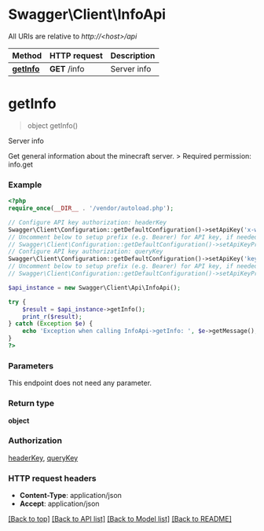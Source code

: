 # Swagger\Client\InfoApi

All URIs are relative to *http://&lt;host&gt;/api*

Method | HTTP request | Description
------------- | ------------- | -------------
[**getInfo**](InfoApi.md#getInfo) | **GET** /info | Server info


# **getInfo**
> object getInfo()

Server info

Get general information about the minecraft server.  > Required permission: info.get

### Example
```php
<?php
require_once(__DIR__ . '/vendor/autoload.php');

// Configure API key authorization: headerKey
Swagger\Client\Configuration::getDefaultConfiguration()->setApiKey('x-webapi-key', 'YOUR_API_KEY');
// Uncomment below to setup prefix (e.g. Bearer) for API key, if needed
// Swagger\Client\Configuration::getDefaultConfiguration()->setApiKeyPrefix('x-webapi-key', 'Bearer');
// Configure API key authorization: queryKey
Swagger\Client\Configuration::getDefaultConfiguration()->setApiKey('key', 'YOUR_API_KEY');
// Uncomment below to setup prefix (e.g. Bearer) for API key, if needed
// Swagger\Client\Configuration::getDefaultConfiguration()->setApiKeyPrefix('key', 'Bearer');

$api_instance = new Swagger\Client\Api\InfoApi();

try {
    $result = $api_instance->getInfo();
    print_r($result);
} catch (Exception $e) {
    echo 'Exception when calling InfoApi->getInfo: ', $e->getMessage(), PHP_EOL;
}
?>
```

### Parameters
This endpoint does not need any parameter.

### Return type

**object**

### Authorization

[headerKey](../../README.md#headerKey), [queryKey](../../README.md#queryKey)

### HTTP request headers

 - **Content-Type**: application/json
 - **Accept**: application/json

[[Back to top]](#) [[Back to API list]](../../README.md#documentation-for-api-endpoints) [[Back to Model list]](../../README.md#documentation-for-models) [[Back to README]](../../README.md)

